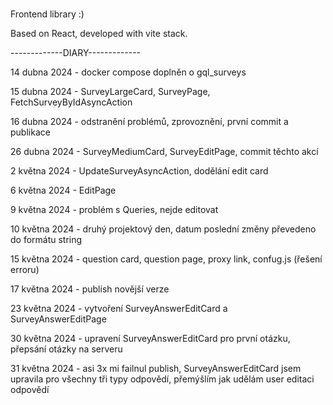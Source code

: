 # 

Frontend library :)

Based on React, developed with vite stack.

-------------DIARY-------------

14 dubna 2024 - docker compose doplněn o gql_surveys

15 dubna 2024 - SurveyLargeCard, SurveyPage, FetchSurveyByIdAsyncAction
       
16 dubna 2024 - odstranění problémů, zprovoznění, první commit a publikace

26 dubna 2024 - SurveyMediumCard, SurveyEditPage, commit těchto akcí

2 května 2024 - UpdateSurveyAsyncAction, dodělání edit card

6 května 2024 - EditPage

9 května 2024 - problém s Queries, nejde editovat

10 května 2024 - druhý projektový den, datum poslední změny převedeno do formátu string 

15 května 2024 - question card, question page, proxy link, confug.js (řešení erroru)

17 května 2024 - publish novější verze

23 května 2024 - vytvoření SurveyAnswerEditCard a SurveyAnswerEditPage

30 května 2024 - upravení SurveyAnswerEditCard pro první otázku, přepsání otázky na serveru

31 května 2024 - asi 3x mi failnul publish, SurveyAnswerEditCard jsem upravila pro všechny tři typy odpovědí, přemýšlím jak udělám user editaci odpovědí
